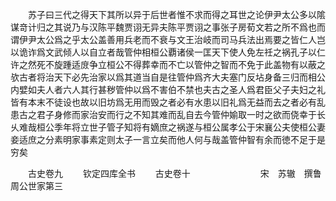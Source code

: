 <!-- { "loadSidebar": true } -->
　　苏子曰三代之得天下其所以异于后世者惟不求而得之耳世之论伊尹太公多以隂谋竒计归之其说乃与汉陈平魏贾诩无异夫陈平贾诩之事张子房荀文若之所不爲也而谓伊尹太公爲之乎太公盖善用兵老而不衰与文王治岐而司马兵法出焉要之皆仁人岂以诡诈爲文武倾人以自立者哉管仲相桓公覇诸侯一匡天下使人免左祍之祸孔子以仁许之然死不旋踵适庻争立桓公不得葬幸而不亡以管仲之智而不免于此盖物有以蔽之欤古者将治天下必先治家以爲其道当自是往管仲爲齐大夫塞门反坫身备三归而相公内嬖如夫人者六人其行甚秽管仲以爲不害伯不禁也夫古之圣人爲君臣父子夫妇之礼皆有本末不徒设也故以旧坊爲无用而毁之者必有水患以旧礼爲无益而去之者必有乱患古之君子身修而家治安而行之不知其难而乱自去今管仲媮取一时之欲而侥幸于长乆难哉桓公季年将立世子管子知将有嫡庶之祸遂与桓公属孝公于宋襄公夫使桓公妻妾适庶之分素明家事素定则太子一言立矣而他人何与哉盖管仲智有余而徳不足于是穷矣







　　古史卷九
　　钦定四库全书
　　古史卷十　　　　　　　　宋　苏辙　撰鲁周公世家第三
